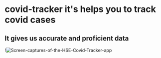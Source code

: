 # covid-tracker it's helps you to track covid cases
## It gives us accurate and proficient data
!![Screen-captures-of-the-HSE-Covid-Tracker-app](https://user-images.githubusercontent.com/53190535/135607685-cffac5c9-f18d-4974-a218-86917e7a9d5f.png)
